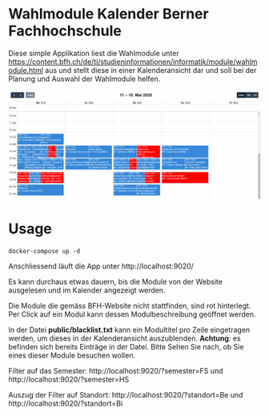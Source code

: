# Wahlmodule Kalender Berner Fachhochschule
Diese simple Applikation liest die Wahlmodule unter https://content.bfh.ch/de/ti/studieninformationen/informatik/module/wahlmodule.html aus und stellt diese in einer Kalenderansicht dar und soll bei der Planung und Auswahl der Wahlmodule helfen.

![Preview](https://github.com/LukasSeglias/bfh-wahlmodule-calendar/raw/master/preview.PNG "Vorschau")

# Usage
```
docker-compose up -d
```

Anschliessend läuft die App unter http://localhost:9020/

Es kann durchaus etwas dauern, bis die Module von der Website ausgelesen und im Kalender angezeigt werden. 

Die Module die gemäss BFH-Website nicht stattfinden, sind rot hinterlegt. Per Click auf ein Modul kann dessen Modulbeschreibung geöffnet werden. 

In der Datei **public/blacklist.txt** kann ein Modultitel pro Zeile eingetragen werden, um dieses in der Kalenderansicht auszublenden. **Achtung**: es befinden sich bereits Einträge in der Datei. Bitte Sehen Sie nach, ob Sie eines dieser Module besuchen wollen. 

Filter auf das Semester: http://localhost:9020/?semester=FS und http://localhost:9020/?semester=HS

Auszug der Filter auf Standort: http://localhost:9020/?standort=Be und http://localhost:9020/?standort=Bi

